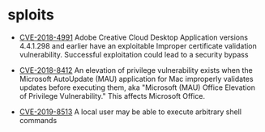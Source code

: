 # sploits

* [CVE-2018-4991](https://helpx.adobe.com/security/products/creative-cloud/apsb18-12.html) Adobe Creative Cloud Desktop Application versions 4.4.1.298 and earlier have an exploitable Improper certificate validation vulnerability. Successful exploitation could lead to a security bypass

* [CVE-2018-8412](https://portal.msrc.microsoft.com/en-US/security-guidance/advisory/CVE-2018-8412) An elevation of privilege vulnerability exists when the Microsoft AutoUpdate (MAU) application for Mac improperly validates updates before executing them, aka "Microsoft (MAU) Office Elevation of Privilege Vulnerability." This affects Microsoft Office.

* [CVE-2019-8513](https://support.apple.com/en-us/HT209600) A local user may be able to execute arbitrary shell commands